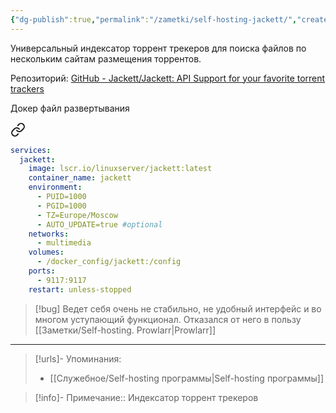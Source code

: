 ```yaml
---
{"dg-publish":true,"permalink":"/zametki/self-hosting-jackett/","created":"2024-09-02 01:20","updated":"2024-09-24T23:22:44+03:00"}
---
```


Универсальный индексатор торрент трекеров для поиска файлов по нескольким сайтам размещения торрентов.

Репозиторий: [GitHub - Jackett/Jackett: API Support for your favorite torrent trackers](https://github.com/Jackett/Jackett)

Докер файл развертывания 

<div class="transclusion internal-embed is-loaded"><a class="markdown-embed-link" href="/docker-compose/jackett/" aria-label="Open link"><svg xmlns="http://www.w3.org/2000/svg" width="24" height="24" viewBox="0 0 24 24" fill="none" stroke="currentColor" stroke-width="2" stroke-linecap="round" stroke-linejoin="round" class="svg-icon lucide-link"><path d="M10 13a5 5 0 0 0 7.54.54l3-3a5 5 0 0 0-7.07-7.07l-1.72 1.71"></path><path d="M14 11a5 5 0 0 0-7.54-.54l-3 3a5 5 0 0 0 7.07 7.07l1.71-1.71"></path></svg></a><div class="markdown-embed">





```yaml
services:
  jackett:
    image: lscr.io/linuxserver/jackett:latest
    container_name: jackett
    environment:
      - PUID=1000
      - PGID=1000
      - TZ=Europe/Moscow
      - AUTO_UPDATE=true #optional
    networks:
      - multimedia
    volumes:
      - /docker_config/jackett:/config
    ports:
      - 9117:9117
    restart: unless-stopped
```



</div></div>


> [!bug]
> Ведет себя очень не стабильно, не удобный интерфейс и во многом уступающий функционал. Отказался от него в пользу [[Заметки/Self-hosting. Prowlarr\|Prowlarr]]

---
> [!urls]- Упоминания:
> - [[Служебное/Self-hosting программы\|Self-hosting программы]]

> [!info]-
> Примечание:: Индексатор торрент трекеров
